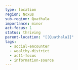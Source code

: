 ```yaml
---
type: location
region: Noxus
sub-region: Quathala
importance: minor
act-focus: 1
status: thriving
parent-location: "[[Quathala]]"
tags:
  - social-encounter
  - wealthy-district
  - act1-focus
  - information-source
---
```

